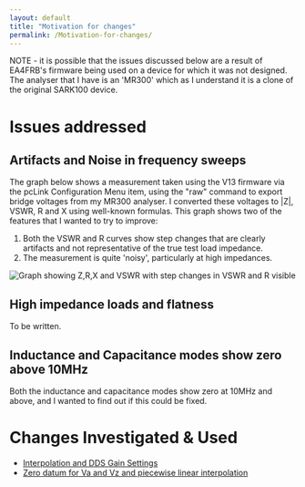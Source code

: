```yaml
---
layout: default
title: "Motivation for changes"
permalink: /Motivation-for-changes/
---
```

NOTE - it is possible that the issues discussed below are a result of EA4FRB's firmware being used on a device for which it was not designed. The analyser that I have is an 'MR300' which as I understand it is a clone of the original SARK100 device.
# Issues addressed
## Artifacts and Noise in frequency sweeps
The graph below shows a measurement taken using the V13 firmware via the pcLink Configuration Menu item, using the "raw" command to export bridge voltages from my MR300 analyser. I converted these voltages to |Z|, VSWR, R and X using well-known formulas. This graph shows two of the features that I wanted to try to improve:
1. Both the VSWR and R curves show step changes that are clearly artifacts and not representative of the true test load impedance.
2. The measurement is quite 'noisy', particularly at high impedances.
   
![Graph showing Z,R,X and VSWR with step changes in VSWR and R visible](https://github.com/user-attachments/assets/9a6d0d5a-f941-49b1-9569-0c719bc3c68f "Fig 1: Measurement of a test load using V13 firmware")

## High impedance loads and flatness
To be written.
## Inductance and Capacitance modes show zero above 10MHz
Both the inductance and capacitance modes show zero at 10MHz and above, and I wanted to find out if this could be fixed.
# Changes Investigated & Used
- [Interpolation and DDS Gain Settings](https://github.com/G1OJS/G1OJS-MR300-SARK100-Firmware/blob/3ceb8265b681a99871379da83c1d63fc8bfa09e2/Docs/Interpolation%20and%20DDS%20Gain%20Settings.md)
- [Zero datum for Va and Vz and piecewise linear interpolation](https://github.com/G1OJS/G1OJS-MR300-SARK100-Firmware/blob/d47c1324b563133223e56954bc30b64a25ebdfc0/Docs/Zero%20datum%20for%20Va%20and%20Vz%20and%20piecewise%20linear%20interpolation.md) 
